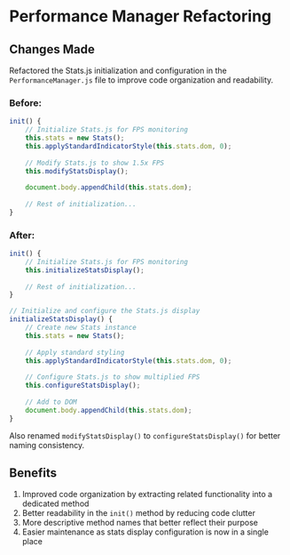 # Performance Manager Refactoring

## Changes Made

Refactored the Stats.js initialization and configuration in the `PerformanceManager.js` file to improve code organization and readability.

### Before:
```javascript
init() {
    // Initialize Stats.js for FPS monitoring
    this.stats = new Stats();
    this.applyStandardIndicatorStyle(this.stats.dom, 0);
    
    // Modify Stats.js to show 1.5x FPS
    this.modifyStatsDisplay();
    
    document.body.appendChild(this.stats.dom);
    
    // Rest of initialization...
}
```

### After:
```javascript
init() {
    // Initialize Stats.js for FPS monitoring
    this.initializeStatsDisplay();
    
    // Rest of initialization...
}

// Initialize and configure the Stats.js display
initializeStatsDisplay() {
    // Create new Stats instance
    this.stats = new Stats();
    
    // Apply standard styling
    this.applyStandardIndicatorStyle(this.stats.dom, 0);
    
    // Configure Stats.js to show multiplied FPS
    this.configureStatsDisplay();
    
    // Add to DOM
    document.body.appendChild(this.stats.dom);
}
```

Also renamed `modifyStatsDisplay()` to `configureStatsDisplay()` for better naming consistency.

## Benefits

1. Improved code organization by extracting related functionality into a dedicated method
2. Better readability in the `init()` method by reducing code clutter
3. More descriptive method names that better reflect their purpose
4. Easier maintenance as stats display configuration is now in a single place